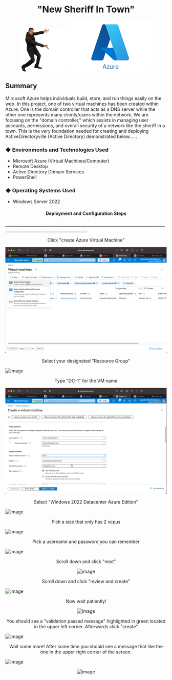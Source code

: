  <h1 align="center">"New Sheriff In Town"</h1> 



<div align="center">
  <img src="https://github.com/gtookes1/New-Sheriff-In-Town/blob/30435634d3321a9ade93b59775006dcaa50671aa/willsmithmeme%20Background%20Removed.png" width="150" />
  <img src="https://github.com/gtookes1/New-Sheriff-In-Town/blob/main/AzurePHOTO.jpeg" width="250" />
</div>

<h2>Summary</h2
____________________________________________________________________  
  
  Mircosoft Azure helps individuals build, store, and run things easily on the web. In this project, one of two virtual machines has been created within Azure. One is the domain controller that acts as a DNS server while the other one represents many clients/users within the network. We are focusing on the "domain controller," which assists in managing user accounts, permissions, and overall security of a network like the sheriff in a town. This is the very foundation needed for creating and deploying ActiveDirectoryville (Active Directory) demonstrated below......

<h3>&#9670; Environments and Technologies Used</h3> 

 - Microsoft Azure (Virtual Machines/Computer)
 - Remote Desktop
 - Active Directory Domain Services
 - PowerShell 

<h3>&#9670; Operating Systems Used</h3>

 - Windows Server 2022


<h4 align="center">Deployment and Configuration Steps</h4>
______________________________________________________________________________________________________________________

<div align="center">
  <p> Click "create Azure Virtual Machine" </p>
</div>

![Alt text](https://github.com/gtookes1/New-Sheriff-In-Town/blob/main/Image%201-16-25%20at%206.10%20PM.jpg?raw=true)

<div align="center">
  <p>Select your designated "Resource Group" </p>
</div>

[
](https://github.com/gtookes1/New-Sheriff-In-Town/blob/main/Image%201-16-25%20at%206.11%20PM.jpg?raw=true)![image](https://github.com/user-attachments/assets/5de655ca-bf3c-40a2-ad1a-17263927f8fe)

<div align="center">
  <p>Type "DC-1" for the VM name</p>
</div>


![image alt](https://github.com/gtookes1/New-Sheriff-In-Town/blob/main/Image%201-16-25%20at%206.12%20PM.jpg?raw=true)


<div align="center">
  <p>Select "Windows 2022 Datacenter Azure Edition"</p>
</div>


![image](https://github.com/user-attachments/assets/4a394c11-d6fd-482d-81ee-1cad4276f3a6)



<div align="center">
  <p>Pick a size that only has 2 vcpus</p>
</div>

![image](https://github.com/user-attachments/assets/ac93e853-acb0-45c1-a4c0-477f2bf84ab0)


<div align="center">
  <p>Pick a username and password you can remember</p>
</div>

![image](https://github.com/user-attachments/assets/21a58b4e-3268-4d7f-a5df-4cceea0a585b)

<div align="center">
  <p>Scroll down and click "next"</p>
</div>


<div align="center">
  <img src="https://github.com/user-attachments/assets/cbf9d30b-4678-4b4b-bcf3-ae910c0859ca" alt="image" />
</div>



<div align="center">
  <p>Scroll down and click "review and create"</p>
</div>

![image](https://github.com/user-attachments/assets/0fc06801-e316-4460-8825-9f8558da8b4f)


<div align="center">
  <p>Now wait patiently!</p>
</div>



<div align="center">
  <img src="https://github.com/user-attachments/assets/006f119d-5b27-407b-a784-e400785f8065" alt="image" />
</div>




<div align="center">
  <p>You should see a "validation passed message" highlighted in green located in the upper left corner. Afterwards click "create"</p>
</div>


![image](https://github.com/user-attachments/assets/67ccbbf0-786f-4730-88b1-b6d8de6ee785)

<div align="center">
  <p>Wait some more! After some time you should see a message that like the one in the upper right corner of the screen. </p>
</div>



![image](https://github.com/user-attachments/assets/a82189be-2609-4b03-b411-7ca168710e69)









<div align="center">
  <img src="https://github.com/user-attachments/assets/88994b02-7aa8-42e0-860c-858620873c01" alt="image" />
</div>








